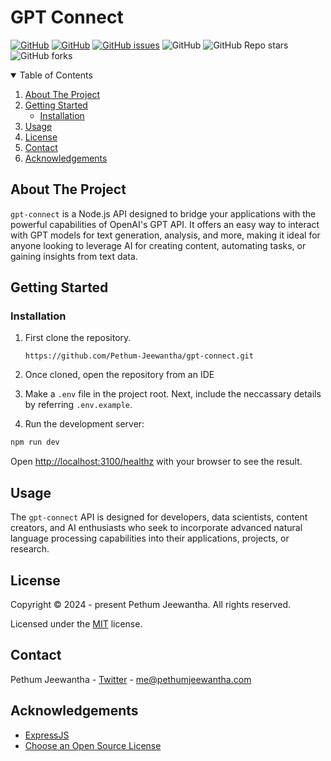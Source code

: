 # GPT Connect

[![GitHub][linkedin-shield]][linkedin-url]
[![GitHub][contributors-shield]][contributors-url]
[![GitHub issues][issues-shield]][issues-url]
![GitHub][license-shield]
![GitHub Repo stars][stars-url]
![GitHub forks][forks-url]


<details open="open">
  <summary>Table of Contents</summary>
  <ol>
    <li>
      <a href="#about-the-project">About The Project</a>
    </li>
    <li>
      <a href="#getting-started">Getting Started</a>
      <ul>
        <li><a href="#installation">Installation</a></li>
      </ul>
    </li>
    <li><a href="#usage">Usage</a></li>
    <li><a href="#license">License</a></li>
    <li><a href="#contact">Contact</a></li>
    <li><a href="#acknowledgements">Acknowledgements</a></li>
  </ol>
</details>

## About The Project

`gpt-connect` is a Node.js API designed to bridge your applications with the powerful capabilities of OpenAI's GPT API. It offers an easy way to interact with GPT models for text generation, analysis, and more, making it ideal for anyone looking to leverage AI for creating content, automating tasks, or gaining insights from text data.

## Getting Started

### Installation

1. First clone the repository.

   `https://github.com/Pethum-Jeewantha/gpt-connect.git`

2. Once cloned, open the repository from an IDE

4. Make a `.env` file in the project root. Next, include the neccassary details by referring `.env.example`.

5. Run the development server:

```bash
npm run dev
```

Open [http://localhost:3100/healthz](http://localhost:3100/healthz) with your browser to see the result.

## Usage
The `gpt-connect` API is designed for developers, data scientists, content creators, and AI enthusiasts who seek to incorporate advanced natural language processing capabilities into their applications, projects, or research.

## License

Copyright &copy; 2024 - present Pethum Jeewantha. All rights reserved.

Licensed under the [MIT](LICENSE.txt) license.

## Contact

Pethum Jeewantha - [Twitter](https://twitter.com/JeewanthaPethum?s=08) - me@pethumjeewantha.com

## Acknowledgements

* [ExpressJS](https://expressjs.com)
* [Choose an Open Source License](https://choosealicense.com)

[contributors-shield]: https://img.shields.io/github/contributors/Pethum-Jeewantha/gpt-connect

[contributors-url]: https://https://github.com/Pethum-Jeewantha/gpt-connect/graphs/contributors

[issues-shield]: https://img.shields.io/github/issues/Pethum-Jeewantha/gpt-connect

[license-shield]: https://img.shields.io/github/license/Pethum-Jeewantha/gpt-connect

[issues-url]: https://github.com/Pethum-Jeewantha/gpt-connect/issues

[stars-url]: https://img.shields.io/github/stars/Pethum-Jeewantha/gpt-connect?style=social

[forks-url]: https://img.shields.io/github/forks/Pethum-Jeewantha/gpt-connect?style=social

[linkedin-shield]: https://img.shields.io/badge/-LinkedIn-black.svg?style=flat&logo=linkedin&colorB=555

[linkedin-url]: https://www.linkedin.com/in/pethum-jeewantha